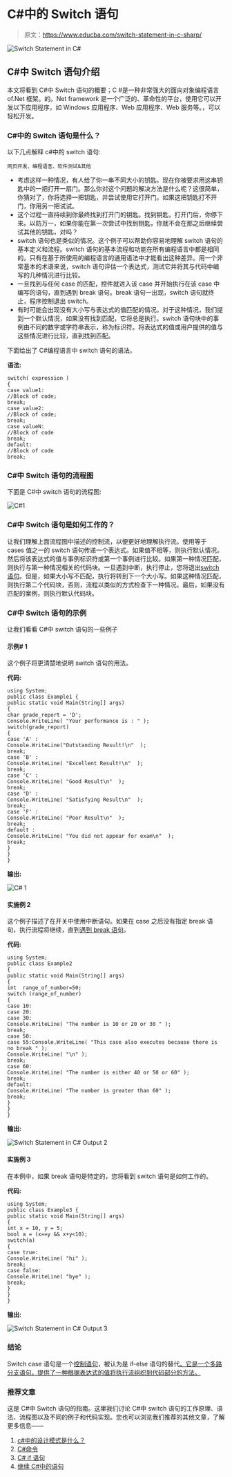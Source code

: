 # C#中的 Switch 语句

> 原文：<https://www.educba.com/switch-statement-in-c-sharp/>

![Switch Statement in C#](img/e701758224cfa04e1973c11461d4d941.png)



## C#中 Switch 语句介绍

本文将看到 C#中 Switch 语句的概要；C #是一种非常强大的面向对象编程语言 of.Net 框架。的。Net framework 是一个广泛的、革命性的平台，使用它可以开发以下应用程序，如 Windows 应用程序、Web 应用程序、Web 服务等。，可以轻松开发。

### C#中的 Switch 语句是什么？

以下几点解释 c#中的 switch 语句:

<small>网页开发、编程语言、软件测试&其他</small>

*   考虑这样一种情况，有人给了你一串不同大小的钥匙。现在你被要求用这串钥匙中的一把打开一扇门。那么你对这个问题的解决方法是什么呢？这很简单，你猜对了，你将选择一把钥匙，并尝试使用它打开门。如果这把钥匙打不开门，你用另一把试试。
*   这个过程一直持续到你最终找到打开门的钥匙。找到钥匙，打开门后，你停下来。以防万一，如果你能在第一次尝试中找到钥匙，你就不会在那之后继续尝试其他的钥匙，对吗？
*   switch 语句也是类似的情况。这个例子可以帮助你容易地理解 switch 语句的基本定义和流程。switch 语句的基本流程和功能在所有编程语言中都是相同的。只有在基于所使用的编程语言的通用语法中才能看出这种差异。用一个非常基本的术语来说，switch 语句评估一个表达式，测试它并将其与代码中编写的几种情况进行比较。
*   一旦找到与任何 case 的匹配，控件就进入该 case 并开始执行在该 case 中编写的语句，直到遇到 break 语句。break 语句一出现，switch 语句就终止，程序控制退出 switch。
*   有时可能会出现没有大小写与表达式的值匹配的情况。对于这种情况，我们提到一个默认情况，如果没有找到匹配，它将总是执行。switch 语句块中的事例由不同的数字或字符串表示，称为标识符。将表达式的值或用户提供的值与这些情况进行比较，直到找到匹配。

下面给出了 C#编程语言中 switch 语句的语法。

**语法:**

```
switch( expression )
{
case value1:
//Block of code;
break;
case value2:
//Block of code;
break;
case valueN:
//Block of code
break;
default:
//Block of code
break;
```

### C#中 Switch 语句的流程图

下面是 C#中 switch 语句的流程图:

![C#1](img/d2b2d82cb1ce69a7b37bd6e5bd7f3dad.png)



### C#中 Switch 语句是如何工作的？

让我们理解上面流程图中描述的控制流，以便更好地理解执行流。使用等于 cases 值之一的 switch 语句传递一个表达式。如果值不相等，则执行默认情况。然后将该表达式的值与事例标识符或第一个事例进行比较。如果第一种情况匹配，则执行与第一种情况相关的代码块。一旦遇到中断，执行停止，您将退出[switch 语句](https://www.educba.com/python-switch-statement/)。但是，如果大小写不匹配，执行将转到下一个大小写。如果这种情况匹配，则执行第二个代码块，否则，流程以类似的方式检查下一种情况。最后，如果没有匹配的案例，则执行默认代码块。

### C#中 Switch 语句的示例

让我们看看 C#中 switch 语句的一些例子

#### 示例# 1

这个例子将更清楚地说明 switch 语句的用法。

**代码:**

```
using System;
public class Example1 {
public static void Main(String[] args)
{
char grade_report = 'D';
Console.WriteLine( "Your performance is : " );
switch(grade_report)
{
case 'A' :
Console.WriteLine("Outstanding Result!\n"  );
break;
case 'B' :
Console.WriteLine( "Excellent Result!\n"  );
break;
case 'C' :
Console.WriteLine( "Good Result\n"  );
break;
case 'D' :
Console.WriteLine( "Satisfying Result\n"  );
break;
case 'F' :
Console.WriteLine( "Poor Result\n"  );
break;
default :
Console.WriteLine( "You did not appear for exam\n"  );
break;
}
}
}
```

**输出:**

![C# 1](img/c7c65fef9eedf297b36c14d1d598b505.png)



#### 实施例 2

这个例子描述了在开关中使用中断语句。如果在 case 之后没有指定 break 语句，执行流程将继续，直到[遇到 break 语句](https://www.educba.com/break-statement-in-c/)。

**代码:**

```
using System;
public class Example2
{
public static void Main(String[] args)
{
int  range_of_number=50;
switch (range_of_number)
{
case 10:
case 20:
case 30:
Console.WriteLine( "The number is 10 or 20 or 30 " );
break;
case 50:
case 55:Console.WriteLine( "This case also executes because there is no break " );
Console.WriteLine( "\n" );
break;
case 60:
Console.WriteLine( "The number is either 40 or 50 or 60" );
break;
default:
Console.WriteLine( "The number is greater than 60" );
break;
}
}
}
```

**输出:**

![Switch Statement in C# Output 2](img/648a5485536eddadc00a47700b6db566.png)



#### 实施例 3

在本例中，如果 break 语句是特定的，您将看到 switch 语句是如何工作的。

**代码:**

```
using System;
public class Example3 {
public static void Main(String[] args)
{
int x = 10, y = 5;
bool a = (x==y && x+y<10);
switch(a)
{
case true:
Console.WriteLine( "hi" );
break;
case false:
Console.WriteLine( "bye" );
break;
}
}
}
```

**输出:**

![Switch Statement in C# Output 3](img/37b537c1338b35cd692fa0d6dfe754d0.png)



### 结论

Switch case 语句是一个[控制语句](https://www.educba.com/control-statements-in-c/)，被认为是 if-else 语句的替代[。它是一个多路分支语句，提供了一种根据表达式的值将执行流组织到代码部分的方法。](https://www.educba.com/if-else-statement-in-matlab/)

### 推荐文章

这是 C#中 Switch 语句的指南。这里我们讨论 C#中 switch 语句的工作原理、语法、流程图以及不同的例子和代码实现。您也可以浏览我们推荐的其他文章，了解更多信息——

1.  [c#中的设计模式是什么？](https://www.educba.com/what-is-design-pattern-in-c-sharp/)
2.  [C#命令](https://www.educba.com/c-sharp-commands/)
3.  [C# if 语句](https://www.educba.com/c-sharp-if-statement/)
4.  [继续 C#中的语句](https://www.educba.com/continue-in-c-sharp/)





